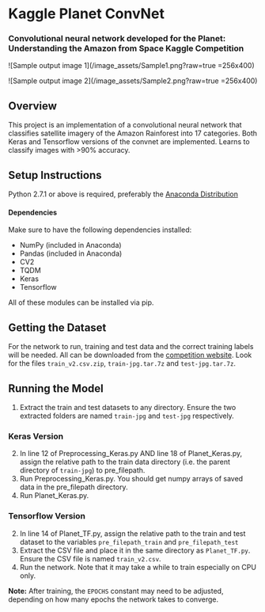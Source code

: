 # Kaggle Planet ConvNet
### Convolutional neural network developed for the Planet: Understanding the Amazon from Space Kaggle Competition

![Sample output image 1](/image_assets/Sample1.png?raw=true =256x400)

![Sample output image 2](/image_assets/Sample2.png?raw=true =256x400)

## Overview
This project is an implementation of a convolutional neural network that classifies satellite imagery of the Amazon Rainforest into 17 categories. Both Keras and Tensorflow versions of the convnet are implemented. Learns to classify images with >90% accuracy. 

## Setup Instructions
Python 2.7.1 or above is required, preferably the [Anaconda Distribution](https://www.continuum.io/downloads "Download Anaconda")

#### Dependencies
Make sure to have the following dependencies installed:
* NumPy (included in Anaconda)
* Pandas (included in Anaconda)
* CV2
* TQDM
* Keras
* Tensorflow

All of these modules can be installed via pip.

## Getting the Dataset
For the network to run, training and test data and the correct training labels will be needed. All can be downloaded from the [competition website](https://www.kaggle.com/c/planet-understanding-the-amazon-from-space "Planet: Understanding the Amazon from Space"). Look for the files `train_v2.csv.zip`, `train-jpg.tar.7z` and `test-jpg.tar.7z`.

## Running the Model
1. Extract the train and test datasets to any directory. Ensure the two extracted folders are named `train-jpg` and `test-jpg` respectively. 

### Keras Version
2. In line 12 of Preprocessing_Keras.py AND line 18 of Planet_Keras.py, assign the relative path to the train data directory (i.e. the parent directory of `train-jpg`) to pre_filepath.
3. Run Preprocessing_Keras.py. You should get numpy arrays of saved data in the pre_filepath directory. 
4. Run Planet_Keras.py.

### Tensorflow Version
2. In line 14 of Planet_TF.py, assign the relative path to the train and test dataset to the variables `pre_filepath_train` and `pre_filepath_test`
3. Extract the CSV file and place it in the same directory as `Planet_TF.py`. Ensure the CSV file is named `train_v2.csv`.
4. Run the network. Note that it may take a while to train especially on CPU only.

**Note:** After training, the `EPOCHS` constant may need to be adjusted, depending on how many epochs the network takes to converge. 
